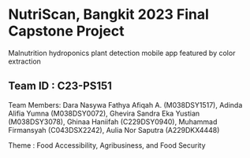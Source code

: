 # NutriScan, Bangkit 2023 Final Capstone Project
Malnutrition hydroponics plant detection mobile app featured by color extraction

## Team ID : C23-PS151
Team Members: Dara Nasywa Fathya Afiqah A. (M038DSY1517), Adinda Alifia Yumna (M038DSY0072), Ghevira Sandra Eka Yustian (M038DSY3078), Ghinaa Haniifah (C229DSY0940), Muhammad Firmansyah (C043DSX2242), Aulia Nor Saputra (A229DKX4448)

Theme : Food Accessibility, Agribusiness, and Food Security
